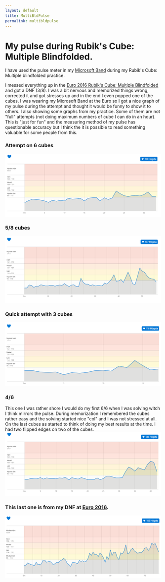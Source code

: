 ```yaml
---
layout: default
title: MultiBldPulse
permalink: multibldpulse
---
```

# My pulse during Rubik's Cube: Multiple Blindfolded. 
I have used the pulse meter in my [Microsoft Band](https://www.microsoft.com/microsoft-band) during my Rubik's Cube: Multiple blindfolded practice. 

I messed everything up in the [Euro 2016 Rubik's Cube: Multiple Blindfolded](https://www.worldcubeassociation.org/competitions/Euro2016/results/all#e333mbf_c) and got a DNF (3/8). I was a bit nervous and memorized things wrong, corrected it and got stresses up and in the end I even popped one of the cubes. I was wearing my Microsoft Band at the Euro so I got a nice graph of my pulse during the attempt and thought it would be funny to show it to others. I also showing some graphs from my practice. Some of them are not "full" attempts (not doing maximum numbers of cube I can do in an hour). 
This is "just for fun" and the measuring method of my pulse has questionable accuracy but I think the it is possible to read something valuable for some people from this. 

### Attempt on 6 cubes 
![](/Img/mbld/4.png)

### 5/8 cubes
![](/Img/mbld/5of8.png)

### Quick attempt with 3 cubes 
![](/Img/mbld/multi3.png)

### 4/6 
This one I was rather shore I would do my first 6/6 when I was solving witch I think mirrors the pulse. During memorization I remembered the cubes rather easy and the solving started nice "col" and I was not stressed at all. On the last cubes as started to think of doing my best results at the time. I had two flipped edges on two of the cubes. 
![](/Img/mbld/not6of6.png)

### This last one is from my DNF at [Euro 2016](https://www.worldcubeassociation.org/competitions/Euro2016/).  
![](/Img/mbld/euro.png)



